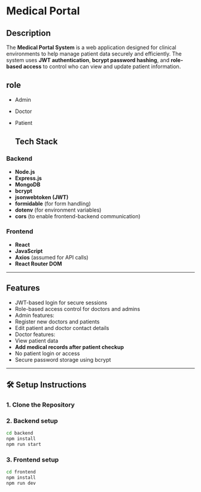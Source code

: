# Medical Portal
##  Description
The **Medical Portal System** is a web application designed for clinical environments to help manage patient data securely and efficiently. The system uses **JWT authentication**, **bcrypt password hashing**, and **role-based access** to control who can view and update patient information.

## role
- Admin
- Doctor
- Patient

  ## Tech Stack

###  Backend
- **Node.js**
- **Express.js**
- **MongoDB**
- **bcrypt**
- **jsonwebtoken (JWT)**
- **formidable** (for form handling)
- **dotenv** (for environment variables)
- **cors** (to enable frontend-backend communication)

###  Frontend
- **React**
- **JavaScript**
- **Axios** (assumed for API calls)
- **React Router DOM**

---
## Features

-  JWT-based login for secure sessions
-  Role-based access control for doctors and admins
-  Admin features:
  - Register new doctors and patients
  - Edit patient  and doctor contact details
-  Doctor features:
  - View patient data
  - **Add medical records after patient checkup**
-  No patient login or access
-  Secure password storage using bcrypt

---

## 🛠 Setup Instructions

### 1. Clone the Repository

### 2.  Backend setup
```bash
cd backend
npm install
npm run start

```
### 3. Frontend setup
```bash
cd frontend
npm install
npm run dev


